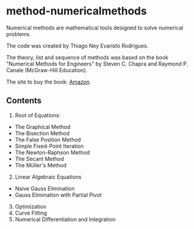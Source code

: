 # method-numericalmethods

Numerical methods are mathematical tools designed to solve numerical problems.

The code was created by Thiago Ney Evaristo Rodrigues.

The theory, list and sequence of methods was based on the book "Numerical Methods for Engineers" by Steven C. Chapra and Raymond P. Canale (McGraw-Hill Education).

The site to buy the book: [Amazon](https://www.amazon.com.br/Numerical-Methods-Engineers-Steven-Chapra/dp/007339792X/ref=sr_1_31?__mk_pt_BR=%C3%85M%C3%85%C5%BD%C3%95%C3%91&crid=513HBOZEV8FA&keywords=numerical+methods&qid=1640752858&sprefix=numerical+methods%2Caps%2C175&sr=8-31).

## Contents

1. Root of Equations:
- The Graphical Method
- The Bisection Method
- The False Position Method
- Simple Fixed-Point Iteration
- The Newton-Raphson Method
- The Secant Method
- The Müller's Method
2. Linear Algebraic Equations
- Naive Gauss Elimination
- Gauss Elimination with Partial Pivot
3. Optimization
4. Curve Fitting
5. Numerical Differentiation and Integration
